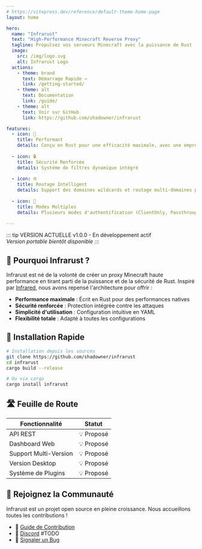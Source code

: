 ```yaml
---
# https://vitepress.dev/reference/default-theme-home-page
layout: home

hero:
  name: "Infrarust"
  text: "High-Performance Minecraft Reverse Proxy"
  tagline: Propulsez vos serveurs Minecraft avec la puissance de Rust
  image:
    src: /img/logo.svg
    alt: Infrarust Logo
  actions:
    - theme: brand
      text: Démarrage Rapide →
      link: /getting-started/
    - theme: alt
      text: Documentation
      link: /guide/
    - theme: alt
      text: Voir sur GitHub
      link: https://github.com/shadowner/infrarust

features:
  - icon: 🚀
    title: Performant
    details: Conçu en Rust pour une efficacité maximale, avec une empreinte mémoire minimale et une utilisation optimisée du CPU.
  
  - icon: 🔒
    title: Sécurité Renforcée
    details: Système de filtres dynamique intégré
  
  - icon: 🌐
    title: Routage Intelligent
    details: Support des domaines wildcards et routage multi-domaines pour une flexibilité maximale.
  
  - icon: 🔄
    title: Modes Multiples
    details: Plusieurs modes d'authentification (ClientOnly, Passthrough, Offline) pour s'adapter à vos besoins.
  
---
```


::: tip VERSION ACTUELLE
<span class="version-tag">v1.0.0</span> - En développement actif
<br>
<i>Version portable bientôt disponible</i>
:::

## 🎯 Pourquoi Infrarust ?

Infrarust est né de la volonté de créer un proxy Minecraft haute performance en tirant parti de la puissance et de la sécurité de Rust. Inspiré par [Infrared](https://infrared.dev/), nous avons repensé l'architecture pour offrir :

- **Performance maximale** : Écrit en Rust pour des performances natives
- **Sécurité renforcée** : Protection intégrée contre les attaques
- **Simplicité d'utilisation** : Configuration intuitive en YAML
- **Flexibilité totale** : Adapté à toutes les configurations

## 🚀 Installation Rapide

```bash
# Installation depuis les sources
git clone https://github.com/shadowner/infrarust
cd infrarust
cargo build --release

# Ou via cargo
cargo install infrarust
```

## 🛣️ Feuille de Route

| Fonctionnalité | Statut |
|----------------|--------|
| API REST | 💡 Proposé |
| Dashboard Web | 💡 Proposé |
| Support Multi-Version | 💡 Proposé |
| Version Desktop | 💡 Proposé |
| Système de Plugins | 💡 Proposé |

## 🤝 Rejoignez la Communauté

Infrarust est un projet open source en pleine croissance. Nous accueillons toutes les contributions !

- 📖 [Guide de Contribution](/contributing/)
- 💬 [Discord](https://discord.gg/infrarust) #TODO
- 🐛 [Signaler un Bug](https://github.com/shadowner/infrarust/issues)
